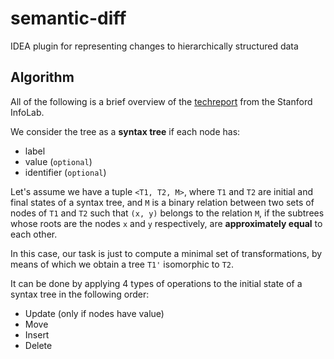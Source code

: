 # semantic-diff
IDEA plugin for representing changes to hierarchically structured data

## Algorithm
All of the following is a brief overview of the [techreport](http://ilpubs.stanford.edu:8090/115/) from the Stanford InfoLab.

We consider the tree as a <b>syntax tree</b> if each node has: 
- label
- value (`optional`)
- identifier (`optional`)

Let's assume we have a tuple `<T1, T2, M>`, where `T1` and `T2` are initial and final states of a syntax tree, and `M` is a binary relation between two sets of nodes of `T1` and `T2` such that `(x, y)` belongs to the relation `M`, if the subtrees whose roots are the nodes `x` and `y` respectively, are <b>approximately equal</b> to each other.

In this case, our task is just to compute a minimal set of transformations, by means of which we obtain a tree `T1'` isomorphic to `T2`.

It can be done by applying 4 types of operations to the initial state of a syntax tree in the following order:
- Update (only if nodes have value)
- Move
- Insert
- Delete
